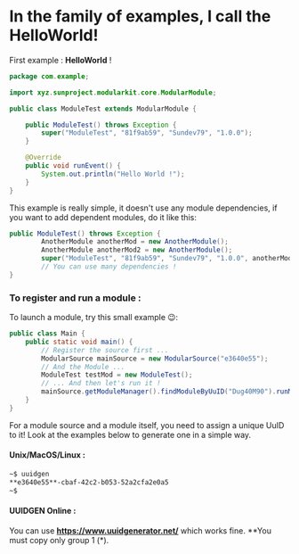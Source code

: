 # In the family of examples, I call the HelloWorld!    

First example : **HelloWorld** !

```java
package com.example;

import xyz.sunproject.modularkit.core.ModularModule;

public class ModuleTest extends ModularModule {

    public ModuleTest() throws Exception {
        super("ModuleTest", "81f9ab59", "Sundev79", "1.0.0");
    }

    @Override
    public void runEvent() {
        System.out.println("Hello World !");
    }
}
```
This example is really simple, it doesn't use any module dependencies, if you want to add dependent modules, do it like this:
```java
public ModuleTest() throws Exception {
        AnotherModule anotherMod = new AnotherModule();
        AnotherModule anotherMod2 = new AnotherModule();
        super("ModuleTest", "81f9ab59", "Sundev79", "1.0.0", anotherMod, anotherMod2);
        // You can use many dependencies !
}
```

### To register and run a module : 
To launch a module, try this small example 😉:
```java
public class Main {
    public static void main() {
        // Register the source first ...
        ModularSource mainSource = new ModularSource("e3640e55");
        // And the Module ...
        ModuleTest testMod = new ModuleTest();
        // ... And then let's run it !
        mainSource.getModuleManager().findModuleByUuID("Dug40M90").runModule();
    }
}
```
For a module source and a module itself, you need to assign a unique UuID to it! Look at the examples below to generate one in a simple way.   
#### Unix/MacOS/Linux :
```bash
~$ uuidgen
**e3640e55**-cbaf-42c2-b053-52a2cfa2e0a5
~$
```
#### UUIDGEN Online : 
You can use **https://www.uuidgenerator.net/** which works fine.
**You must copy only group 1 (*).    